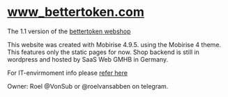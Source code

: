 # www_bettertoken.com

The 1.1 version of the [bettertoken webshop](https://www.bettertoken.shop)



This website was created with Mobirise 4.9.5. using the Mobirise 4 theme.
This features only the static pages for now.
Shop backend is still in wordpress and hosted by SaaS Web GMHB in Germany.

For IT-envirmoment info please [refer here](https://docs.grid.tf/threefold/itenv_threefold_main/src/branch/master/WWW/bettertoken)

Owner: Roel @VonSub or @roelvansabben on telegram.
